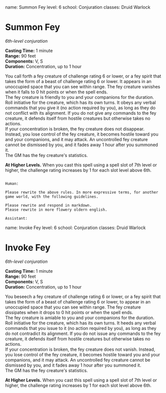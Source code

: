 name: Summon Fey
level: 6
school: Conjuration
classes: Druid
         Warlock

# Summon Fey 
_6th-level conjuration_ 

**Casting Time:** 1 minute    
**Range:** 90 feet    
**Components:** V, S    
**Duration:** Concentration, up to 1 hour 

You call forth a fey creature of challenge rating 6 or lower, or a fey spirit that takes the form of a beast of challenge rating 6 or lower. It appears in an unoccupied space that you can see within range. The fey creature vanishes when it falls to 0 hit points or when the spell ends.    
The fey creature is friendly to you and your companions for the duration. Roll initiative for the creature, which has its own turns. It obeys any verbal commands that you give it (no action required by you), as long as they do not conflict with its alignment. If you do not give any commands to the fey creature, it defends itself from hostile creatures but otherwise takes no actions.    
If your concentration is broken, the fey creature does not disappear. Instead, you lose control of the fey creature, it becomes hostile toward you and your companions, and it may attack. An uncontrolled fey creature cannot be dismissed by you, and it fades away 1 hour after you summoned it.    
The GM has the fey creature's statistics. 

**At Higher Levels.** When you cast this spell using a spell slot of 7th level or higher, the challenge rating increases by 1 for each slot level above 6th. 
```

Human:

Please rewrite the above rules. In more expressive terms, for another game world, with the following guidelines.

Please rewrite and respond in markdown.
Please rewrite in more flowery oldern english.

Assistant:
```
name: Invoke Fey
level: 6
school: Conjuration
classes: Druid
         Warlock

# Invoke Fey 
_6th-level conjuration_ 

**Casting Time:** 1 minute    
**Range:** 90 feet    
**Components:** V, S    
**Duration:** Concentration, up to 1 hour 

You beseech a fey creature of challenge rating 6 or lower, or a fey spirit that takes the form of a beast of challenge rating 6 or lower, to appear in an unoccupied space that you can see within range. The fey creature dissipates when it drops to 0 hit points or when the spell ends.    
The fey creature is amiable to you and your companions for the duration. Roll initiative for the creature, which has its own turns. It heeds any verbal commands that you issue to it (no action required by you), as long as they do not contradict its alignment. If you do not issue any commands to the fey creature, it defends itself from hostile creatures but otherwise takes no actions.    
If your concentration is broken, the fey creature does not vanish. Instead, you lose control of the fey creature, it becomes hostile toward you and your companions, and it may attack. An uncontrolled fey creature cannot be dismissed by you, and it fades away 1 hour after you summoned it.    
The GM has the fey creature's statistics. 

**At Higher Levels.** When you cast this spell using a spell slot of 7th level or higher, the challenge rating increases by 1 for each slot level above 6th. 
